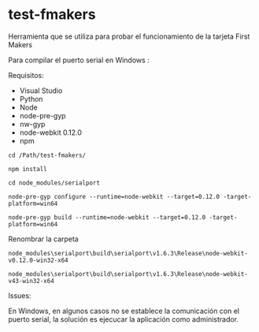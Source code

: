 # test-fmakers

Herramienta que se utiliza para probar el funcionamiento de la tarjeta First Makers

Para compilar el puerto serial en Windows :

Requisitos:
* Visual Studio
* Python
* Node
* node-pre-gyp
* nw-gyp
* node-webkit 0.12.0
* npm

```
cd /Path/test-fmakers/
```
```
npm install
```
```
cd node_modules/serialport
```
```
node-pre-gyp configure --runtime=node-webkit --target=0.12.0 -target-platform=win64
```
```
node-pre-gyp build --runtime=node-webkit --target=0.12.0 -target-platform=win64
```

Renombrar la carpeta

```
node_modules\serialport\build\serialport\v1.6.3\Release\node-webkit-v0.12.0-win32-x64  
```
```
node_modules\serialport\build\serialport\v1.6.3\Release\node-webkit-v43-win32-x64
```

Issues:

En Windows, en algunos casos no se establece la comunicación con el puerto serial,  la solución es ejecucar la aplicación como administrador.